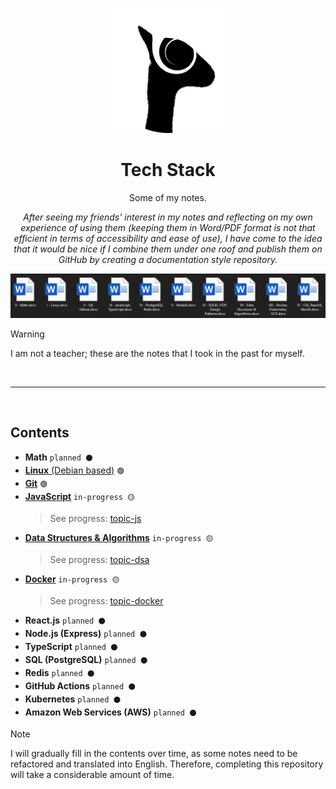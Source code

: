 <p align="center">
  <img src="logo.png" height="200">
</p>

<h1 align="center">Tech Stack</h1>

<p align="center">
  Some of my notes.
</p>

<p align="center" >
  <em>
    After seeing my friends' interest in my notes and reflecting on my own experience of using them (keeping them in Word/PDF format is not that efficient in terms of accessibility and ease of use), I have come to the idea that it would be nice if I combine them under one roof and publish them on GitHub by creating a documentation style repository.
  </em>
</p>

<p align="center">
  <img src="./my-notes.png" height="auto">
</p>

> [!WARNING]
> I am not a teacher; these are the notes that I took in the past for myself.

<br>
<hr>
<br>

## Contents

- **Math** `planned ⚫`
- [**Linux** (Debian based)](./linux/README.md) `🟢`
- [**Git**](./git/README.md) `🟢`
- [**JavaScript**](./js/README.md) `in-progress 🟡`
  > See progress: [topic-js](https://github.com/shaanaliyev/tech-stack/blob/topic-js/js/README.md)
- [**Data Structures & Algorithms**](./dsa/README.md) `in-progress 🟡`
  > See progress: [topic-dsa](https://github.com/shaanaliyev/tech-stack/tree/topic-dsa/dsa/README.md)
- [**Docker**](./docker/README.md) `in-progress 🟡`
  > See progress: [topic-docker](https://github.com/shaanaliyev/tech-stack/blob/topic-docker/docker/README.md)
- **React.js** `planned ⚫`
- **Node.js (Express)** `planned ⚫`
- **TypeScript** `planned ⚫`
- **SQL (PostgreSQL)** `planned ⚫`
- **Redis** `planned ⚫`
- **GitHub Actions** `planned ⚫`
- **Kubernetes** `planned ⚫`
- **Amazon Web Services (AWS)** `planned ⚫`

> [!NOTE]
> I will gradually fill in the contents over time, as some notes need to be refactored and translated into English. Therefore, completing this repository will take a considerable amount of time.
